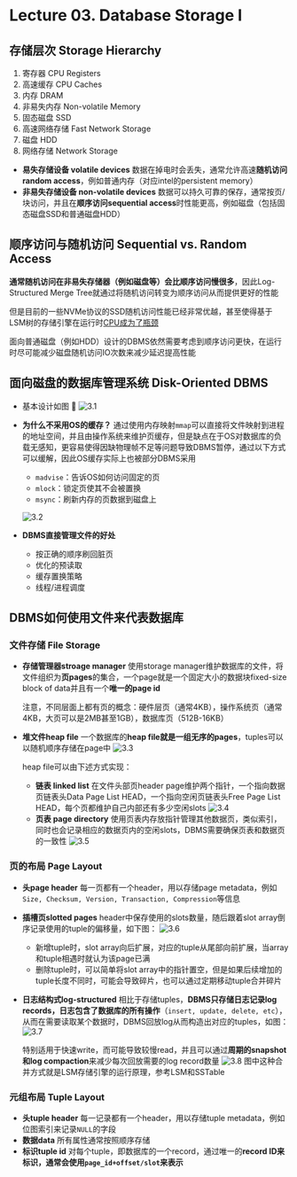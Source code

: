 # Lecture 03. Database Storage I

## 存储层次 Storage Hierarchy

1. 寄存器 CPU Registers
2. 高速缓存 CPU Caches
3. 内存 DRAM
4. 非易失内存 Non-volatile Memory
5. 固态磁盘 SSD
6. 高速网络存储 Fast Network Storage
7. 磁盘 HDD
8. 网络存储 Network Storage

- **易失存储设备 volatile devices**
  数据在掉电时会丢失，通常允许高速**随机访问random access**，例如普通内存（对应intel的persistent memory）
- **非易失存储设备 non-volatile devices**
  数据可以持久可靠的保存，通常按页/块访问，并且在**顺序访问sequential access**时性能更高，例如磁盘（包括固态磁盘SSD和普通磁盘HDD）

## 顺序访问与随机访问 Sequential vs. Random Access

**通常随机访问在非易失存储器（例如磁盘等）会比顺序访问慢很多**，因此Log-Structured Merge Tree就通过将随机访问转变为顺序访问从而提供更好的性能

但是目前的一些NVMe协议的SSD随机访问性能已经非常优越，甚至使得基于LSM树的存储引擎在运行时[CPU成为了瓶颈]()

面向普通磁盘（例如HDD）设计的DBMS依然需要考虑到顺序访问更快，在运行时尽可能减少磁盘随机访问IO次数来减少延迟提高性能

## 面向磁盘的数据库管理系统 Disk-Oriented DBMS

- 基本设计如图
  ![3.1](images/3.1.png)
- **为什么不采用OS的缓存？**
  通过使用内存映射`mmap`可以直接将文件映射到进程的地址空间，并且由操作系统来维护页缓存，但是缺点在于OS对数据库的负载无感知，更容易使得因缺物理帧不足等问题导致DBMS暂停，通过以下方式可以缓解，因此OS缓存实际上也被部分DBMS采用
  - `madvise`：告诉OS如何访问固定的页
  - `mlock`：锁定页使其不会被置换
  - `msync`：刷新内存的页数据到磁盘上
  
  ![3.2](images/3.2.png)
- **DBMS直接管理文件的好处**
  - 按正确的顺序刷回脏页
  - 优化的预读取
  - 缓存置换策略
  - 线程/进程调度

## DBMS如何使用文件来代表数据库

### 文件存储 File Storage

- **存储管理器stroage manager**
  使用storage manager维护数据库的文件，将文件组织为**页pages**的集合，一个page就是一个固定大小的数据块fixed-size block of data并且有一个**唯一的page id**

  注意，不同层面上都有页的概念：硬件层页（通常4KB），操作系统页（通常4KB，大页可以是2MB甚至1GB），数据库页（512B-16KB）
- **堆文件heap file**
  一个数据库的**heap file就是一组无序的pages**，tuples可以以随机顺序存储在page中
  ![3.3](images/3.3.png)

  heap file可以由下述方式实现：
  - **链表 linked list**
    在文件头部页header page维护两个指针，一个指向数据页链表头Data Page List HEAD，一个指向空闲页链表头Free Page List HEAD，每个页都维护自己内部还有多少空闲slots
    ![3.4](images/3.4.png)
  - **页表 page directory**
    使用页表内存放指针管理其他数据页，类似索引，同时也会记录相应的数据页内的空闲slots，DBMS需要确保页表和数据页的一致性
    ![3.5](images/3.5.png)

### 页的布局 Page Layout

- **头page header**
  每一页都有一个header，用以存储page metadata，例如`Size, Checksum, Version, Transaction, Compression`等信息
- **插槽页slotted pages**
  header中保存使用的slots数量，随后跟着slot array倒序记录使用的tuple的偏移量，如下图：
  ![3.6](images/3.6.png)
  - 新增tuple时，slot array向后扩展，对应的tuple从尾部向前扩展，当array和tuple相遇时就认为该page已满
  - 删除tuple时，可以简单将slot array中的指针置空，但是如果后续增加的tuple长度不同时，可能会导致碎片，也可以通过定期移动tuple合并碎片
- **日志结构式log-structured**
  相比于存储tuples，**DBMS只存储日志记录log records，日志包含了数据库的所有操作**（`insert, update, delete, etc`），从而在需要读取某个数据时，DBMS回放log从而构造出对应的tuples，如图：
  ![3.7](images/3.7.png)

  特别适用于快速write，而可能导致较慢read，并且可以通过**周期的snapshot和log compaction**来减少每次回放需要的log record数量
  ![3.8](images/3.8.png)
  图中这种合并方式就是LSM存储引擎的运行原理，参考LSM和SSTable

### 元组布局 Tuple Layout

- **头tuple header**
  每一记录都有一个header，用以存储tuple metadata，例如位图索引来记录`NULL`的字段
- **数据data**
  所有属性通常按照顺序存储
- **标识tuple id**
  对每个tuple，即数据库的一个record，通过唯一的**record ID来标识，通常会使用`page_id+offset/slot`来表示**
